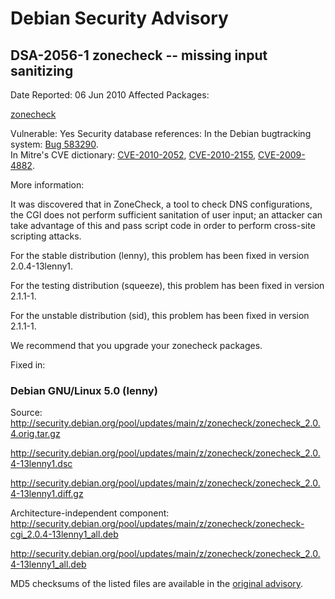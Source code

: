 
Debian Security Advisory
========================


DSA-2056-1 zonecheck -- missing input sanitizing
------------------------------------------------



Date Reported:
06 Jun 2010
Affected Packages:

[zonecheck](https://packages.debian.org/src:zonecheck)

Vulnerable:
Yes
Security database references:
In the Debian bugtracking system: [Bug 583290](https://bugs.debian.org/cgi-bin/bugreport.cgi?bug=583290).  
In Mitre's CVE dictionary: [CVE-2010-2052](https://security-tracker.debian.org/tracker/CVE-2010-2052), [CVE-2010-2155](https://security-tracker.debian.org/tracker/CVE-2010-2155), [CVE-2009-4882](https://security-tracker.debian.org/tracker/CVE-2009-4882).  

More information:

It was discovered that in ZoneCheck, a tool to check DNS configurations,
the CGI does not perform sufficient sanitation of user input; an
attacker can take advantage of this and pass script code in order to
perform cross-site scripting attacks.


For the stable distribution (lenny), this problem has been fixed in
version 2.0.4-13lenny1.


For the testing distribution (squeeze), this problem has been fixed in
version 2.1.1-1.


For the unstable distribution (sid), this problem has been fixed in
version 2.1.1-1.


We recommend that you upgrade your zonecheck packages.



Fixed in:

### Debian GNU/Linux 5.0 (lenny)



Source:
 <http://security.debian.org/pool/updates/main/z/zonecheck/zonecheck_2.0.4.orig.tar.gz>  

<http://security.debian.org/pool/updates/main/z/zonecheck/zonecheck_2.0.4-13lenny1.dsc>  

<http://security.debian.org/pool/updates/main/z/zonecheck/zonecheck_2.0.4-13lenny1.diff.gz>  

Architecture-independent component:
 <http://security.debian.org/pool/updates/main/z/zonecheck/zonecheck-cgi_2.0.4-13lenny1_all.deb>  

<http://security.debian.org/pool/updates/main/z/zonecheck/zonecheck_2.0.4-13lenny1_all.deb>  


MD5 checksums of the listed files are available in the [original advisory](https://lists.debian.org/debian-security-announce/2010/msg00099.html).





